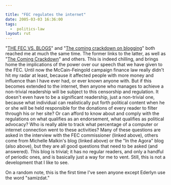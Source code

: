 ```yaml
---

title: "FEC regulates the internet"
date: 2005-03-03 16:36:00
tags:
  -  politics-law
layout: rut
---
```


<p> "<a href="http://michellemalkin.com/archives/001654.htm">THE FEC VS. BLOGS</a>" and "<a href="http://news.com.com/The+coming+crackdown+on+blogging/2008-1028_3-5597079.html?tag=nefd.lede">The coming crackdown on blogging</a>" both reached me at much the same time.  The former links to the latter, as well as "<a href="http://www.intheagora.com/archives/2005/03/the_coming_crac.html">The Coming Crackdown</a>" and others.  This is indeed chilling, and brings home the implications of the power over our speech that we have given to the FEC.  Until now the McCain-Feingold campaign finance law really didn't hit my radar at least, because it affected people with more money and influence than I have ever had, or ever known anyone with.  But if this becomes extended to the internet, then anyone who manages to achieve a non-trivial readership will be subject to this censorship and regulation.  It doesn't even have to be a significant readership, just a non-trivial one, because what individual can realistically put forth political content when he or she will be held responsible for the donations of every reader to filter through his or her site?  Or can afford to know about and comply with the regulations on what qualifies as an endorsement, what qualifies as political advocacy?  Who is really able to track what percentage of a computer or internet connection went to these activities?  Many of these questions are asked in the interview with the FEC commissioner (linked above), others come from Michelle Malkin's blog (linked above) or the "In the Agora" blog (also above), but they are all good questions that need to be asked (and answered). This blog is trivial; it has no regular readers, and only a handful of periodic ones, and is basically just a way for me to vent.  Still, this is not a development that I like to see.</p>

<p>On a random note, this is the first time I've seen anyone except Ederlyn use the word "samizdat."</p>


